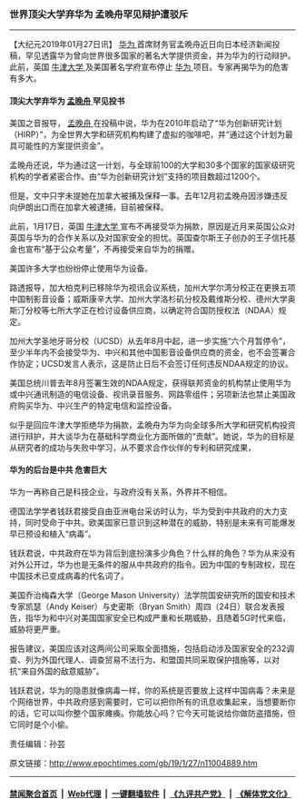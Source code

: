 ### 世界顶尖大学弃华为 孟晚舟罕见辩护遭驳斥
------------------------

<p>
 【大纪元2019年01月27日讯】
 <a href="http://www.epochtimes.com/gb/tag/%E5%8D%8E%E4%B8%BA.html">
  华为
 </a>
 首席财务官孟晩舟近日向日本经济新闻投稿，罕见透露华为曾向世界很多国家的著名大学提供资金，并为华为的行动辩护。此前，英国
 <a href="http://www.epochtimes.com/gb/tag/%E7%89%9B%E6%B4%A5%E5%A4%A7%E5%AD%A6.html">
  牛津大学
 </a>
 及美国著名学府宣布停止
 <a href="http://www.epochtimes.com/gb/tag/%E5%8D%8E%E4%B8%BA.html">
  华为
 </a>
 项目。专家再揭华为的危害有多大。
</p>
<h4>
 顶尖大学弃华为
 <a href="http://www.epochtimes.com/gb/tag/%E5%AD%9F%E6%99%9A%E8%88%9F.html">
  孟晚舟
 </a>
 罕见投书
</h4>
<p>
 美国之音报导，
 <a href="http://www.epochtimes.com/gb/tag/%E5%AD%9F%E6%99%9A%E8%88%9F.html">
  孟晚舟
 </a>
 在投稿中说，华为在2010年启动了“华为创新研究计划（HIRP）”，为全世界大学和研究机构构建了虚拟的咖啡吧，并“通过这个计划为最具可能性的方案提供资金”。
</p>
<p>
 孟晚舟还说，华为通过这一计划，与全球前100的大学和30多个国家的国家级研究机构的学者紧密合作。由“华为创新研究计划”支持的项目数超过1200个。
</p>
<p>
 但是，文中只字未提她在加拿大被捕及保释一事。去年12月初孟晚舟因涉嫌违反向伊朗出口而在加拿大被逮捕，目前被保释。
</p>
<p>
 此前，1月17日，英国
 <a href="http://www.epochtimes.com/gb/tag/%E7%89%9B%E6%B4%A5%E5%A4%A7%E5%AD%A6.html">
  牛津大学
 </a>
 宣布不再接受华为捐款，原因是近月来英国公众对英国与华为的合作关系以及对国家安全的担忧。英国查尔斯王子创办的王子信托基金也宣布“基于公众考量”，不再接受来自华为的捐赠。
</p>
<p>
 美国许多大学也纷纷停止使用华为设备。
</p>
<p>
 路透报导，加大柏克利已移除华为视讯会议系统，加州大学尔湾分校正在更换五项中国制影音设备；威斯康辛大学、加州大学洛杉矶分校及戴维斯分校、德州大学奥斯汀分校等七所大学正在检讨设备供应商，以确定符合国防授权法（NDAA）规定。
</p>
<p>
 加州大学圣地牙哥分校（UCSD）从去年8月中起，进一步实施“六个月暂停令”，至少半年内不会接受华为、中兴和其他中国影音设备供应商的资金，也不会签署合作协定；UCSD发言人表示，这是防止日后不会签订任何违反NDAA规定的协议。
</p>
<p>
 美国总统川普去年8月签署生效的NDAA规定，获得联邦资金的机构禁止使用华为或中兴通讯制造的电信设备、视讯录音服务、网路零组件；另项新法也禁止美国政府购买华为、中兴生产的特定电信和监控设备。
</p>
<p>
 似乎是回应牛津大学拒绝华为捐款，孟晩舟为华为向全球多所大学和研究机构投资进行辩护，并大谈华为在基础科学商业化方面所做的“贡献”。她说，华为的目标是从研究者的成功与失败中学习，从不要求合作伙伴的专利和研究成果，
</p>
<h4>
 华为的后台是中共 危害巨大
</h4>
<p class="NoSpacing">
 华为一再称自己是科技企业，与政府没有关系，外界并不相信。
</p>
<p class="NoSpacing">
 德国法学学者钱跃君接受自由亚洲电台采访时认为，华为受到中共政府的大力支持，同时受命于中共。欧美国家已意识到这种潜在的威胁，特别是未来有可能爆发早已预设和植入“病毒”。
</p>
<p class="NoSpacing">
 钱跃君说，中共政府在华为背后到底扮演多少角色？什么样的角色？华为从来没有对外公开过，华为也是无条件的服从中共政府的指令。因为中国的专制政权，现在中国技术已变成病毒的代名词了。
</p>
<p class="NoSpacing">
 美国乔治梅森大学（George Mason University）法学院国安研究所的国安和技术专家凯瑟（Andy Keiser）与史密斯（Bryan Smith）周四（24日）联合发表报告，指华为和中兴对美国国家安全已构成严重和长期威胁，且随着5G时代来临，威胁将更严重。
</p>
<p class="NoSpacing">
 报告建议，美国应该对这两间公司采取全面措施，包括启动涉及国家安全的232调查、列为外国代理人、调查贸易不法行为、和盟国共同采取保护措施等，以对抗“来自外国的敌意威胁”。
</p>
<p class="NoSpacing">
 钱跃君说，华为的隐患就像病毒一样，你的系统是否要放上这样中国病毒？未来是个网络世界，中共政府感到需要时，它可以把你所有的讯息收集起来，当想要断你的话，它可以叫你整个国家瘫痪。你能放心吗？它今天可能说给你做防盗措施，但它同时是个小偷。
</p>
<p class="NoSpacing">
 责任编辑：孙芸
</p>

原文链接：http://www.epochtimes.com/gb/19/1/27/n11004889.htm


------------------------
#### [禁闻聚合首页](https://github.com/gfw-breaker/banned-news/blob/master/README.md) &nbsp;|&nbsp; [Web代理](https://github.com/gfw-breaker/open-proxy/blob/master/README.md) &nbsp;|&nbsp; [一键翻墙软件](https://github.com/gfw-breaker/nogfw/blob/master/README.md) &nbsp;|&nbsp; [《九评共产党》](https://github.com/gfw-breaker/9ping.md/blob/master/README.md#九评之一评共产党是什么) &nbsp;|&nbsp; [《解体党文化》](https://github.com/gfw-breaker/jtdwh.md/blob/master/README.md#绪论)